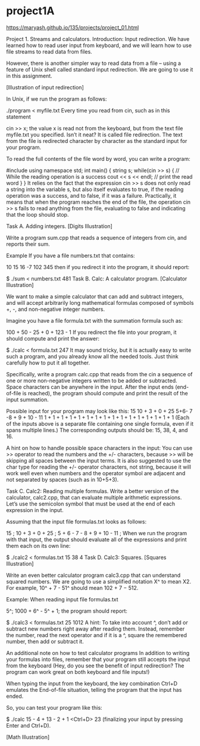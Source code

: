 # project1A
https://maryash.github.io/135/projects/project_01.html

Project 1. Streams and calculators.
Introduction: Input redirection.
We have learned how to read user input from keyboard, and we will learn how to use file streams to read data from files.

However, there is another simpler way to read data from a file – using a feature of Unix shell called standard input redirection. We are going to use it in this assignment.

[Illustration of input redirection]

In Unix, if we run the program as follows:

./program < myfile.txt
Every time you read from cin, such as in this statement

cin >> x;
the value x is read not from the keyboard, but from the text file myfile.txt you specified. Isn’t it neat? It is called file redirection. The text from the file is redirected character by character as the standard input for your program.

To read the full contents of the file word by word, you can write a program:

#include <iostream>
using namespace std;
int main() {
    string s;
    while(cin >> s) { // While the reading operation is a success
        cout << s << endl;  // print the read word
    }
}
It relies on the fact that the expression cin >> s does not only read a string into the variable s, but also itself evaluates to true, if the reading operation was a success, and to false, if it was a failure. Practically, it means that when the program reaches the end of the file, the operation cin >> s fails to read anything from the file, evaluating to false and indicating that the loop should stop.

Task A. Adding integers.
[Digits Illustration]

Write a program sum.cpp that reads a sequence of integers from cin, and reports their sum.

Example
If you have a file numbers.txt that contains:

10 15 16 -7 102 345
then if you redirect it into the program, it should report:

$ ./sum < numbers.txt
481
Task B. Calc: A calculator program.
[Calculator Illustration]

We want to make a simple calculator that can add and subtract integers, and will accept arbitrarily long mathematical formulas composed of symbols +, -, and non-negative integer numbers.

Imagine you have a file formula.txt with the summation formula such as:

100 + 50 - 25 + 0 + 123 - 1
If you redirect the file into your program, it should compute and print the answer:

$ ./calc < formula.txt
247
It may sound tricky, but it is actually easy to write such a program, and you already know all the needed tools. Just think carefully how to put it all together.

Specifically, write a program calc.cpp that reads from the cin a sequence of one or more non-negative integers written to be added or subtracted. Space characters can be anywhere in the input. After the input ends (end-of-file is reached), the program should compute and print the result of the input summation.

Possible input for your program may look like this:
15
10 + 3 + 0 + 25 
5+6- 7 -8 + 9  + 10 -   11 
1 + 1 + 1 + 1 + 
1 + 1 + 1 + 1 + 
1 + 1 + 1 + 1 + 
1 + 1 + 1 + 1
(Each of the inputs above is a separate file containing one single formula, even if it spans multiple lines.)
The corresponding outputs should be: 15, 38, 4, and 16.

A hint on how to handle possible space characters in the input:
You can use >> operator to read the numbers and the +/- characters, because >> will be skipping all spaces between the input terms. It is also suggested to use the char type for reading the +/- operator characters, not string, because it will work well even when numbers and the operator symbol are adjacent and not separated by spaces (such as in 10+5+3).

Task C. Calc2: Reading multiple formulas.
Write a better version of the calculator, calc2.cpp, that can evaluate multiple arithmetic expressions. Let’s use the semicolon symbol that must be used at the end of each expression in the input.

Assuming that the input file formulas.txt looks as follows:

15 ;
10 + 3 + 0 + 25 ;
5 + 6 - 7 - 8 + 9 + 10 - 11 ;
When we run the program with that input, the output should evaluate all of the expressions and print them each on its own line:

$ ./calc2 < formulas.txt
15 
38
4
Task D. Calc3: Squares.
[Squares Illustration]

Write an even better calculator program calc3.cpp that can understand squared numbers. We are going to use a simplified notation X^ to mean X2. For example, 10^ + 7 - 51^ should mean 102 + 7 − 512.

Example:
When reading input file formulas.txt

5^;
1000 + 6^ - 5^ + 1;
the program should report:

$ ./calc3 < formulas.txt
25
1012
A hint:
To take into account ^, don’t add or subtract new numbers right away after reading them. Instead, remember the number, read the next operator and if it is a ^, square the remembered number, then add or subtract it.

An additional note on how to test calculator programs
In addition to writing your formulas into files, remember that your program still accepts the input from the keyboard (Hey, do you see the benefit of input redirection? The program can work great on both keyboard and file inputs!)

When typing the input from the keyboard, the key combination Ctrl+D emulates the End-of-file situation, telling the program that the input has ended.

So, you can test your program like this:

$ ./calc
15 - 4 + 13 - 2 + 1  <Enter> <Ctrl+D>
23
(finalizing your input by pressing Enter and Ctrl+D).

[Math Illustration]
